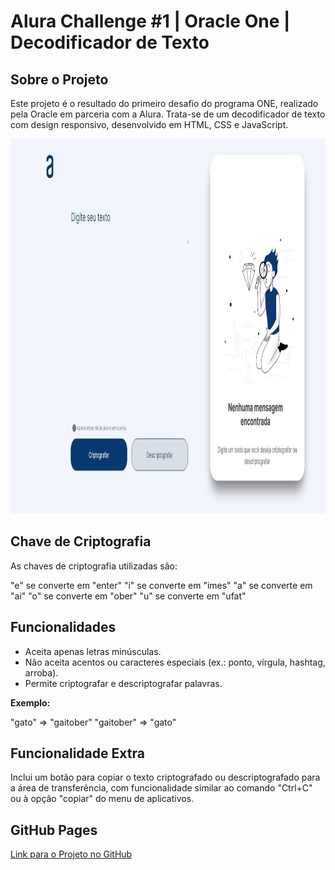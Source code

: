 # Alura Challenge #1 | Oracle One | Decodificador de Texto
## Sobre o Projeto
Este projeto é o resultado do primeiro desafio do programa ONE, realizado pela Oracle em parceria com a Alura. Trata-se de um decodificador de texto com design responsivo, desenvolvido em HTML, CSS e JavaScript.

<p align="center"> <img width="600" height="600" src="https://github.com/srokorb/decodificador-texto-alura/blob/main/img/Imagem-do-projeto.JPG" alt="Imagem do Projeto"> </p>

## Chave de Criptografia
As chaves de criptografia utilizadas são:

"e" se converte em "enter"
"i" se converte em "imes"
"a" se converte em "ai"
"o" se converte em "ober"
"u" se converte em "ufat"

## Funcionalidades
* Aceita apenas letras minúsculas.
* Não aceita acentos ou caracteres especiais (ex.: ponto, vírgula, hashtag, arroba).
* Permite criptografar e descriptografar palavras.

**Exemplo:**

"gato" => "gaitober"
"gaitober" => "gato"
## Funcionalidade Extra
Inclui um botão para copiar o texto criptografado ou descriptografado para a área de transferência, com funcionalidade similar ao comando "Ctrl+C" ou à opção "copiar" do menu de aplicativos.
## GitHub Pages
[Link para o Projeto no GitHub](https://github.com/srokorb/decodificador-texto-alura/tree/main)
